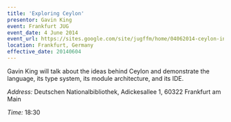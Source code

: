 ```yaml
---
title: 'Exploring Ceylon'
presentor: Gavin King
event: Frankfurt JUG
event_date: 4 June 2014
event_url: https://sites.google.com/site/jugffm/home/04062014-ceylon-introduction
location: Frankfurt, Germany
effective_date: 20140604
---
```

Gavin King will talk about the ideas behind Ceylon and 
demonstrate the language, its type system, its module
architecture, and its IDE.

_Address:_
Deutschen Nationalbibliothek,
Adickesallee 1,
60322 Frankfurt am Main

_Time:_ 18:30